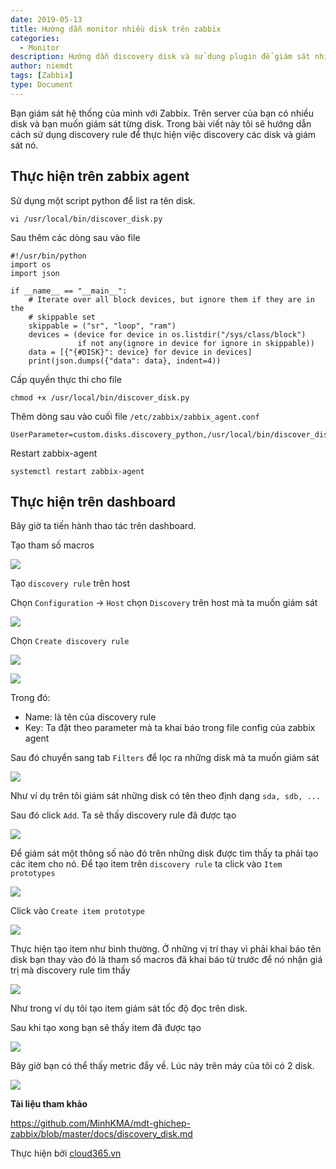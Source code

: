 ```yaml
---
date: 2019-05-13
title: Hướng dẫn monitor nhiều disk trên zabbix
categories:
  - Monitor
description: Hướng dẫn discovery disk và sử dụng plugin để giám sát nhiều disk trên zabbix
author: niemdt
tags: [Zabbix]
type: Document
---
```

Bạn giám sát hệ thống của mình với Zabbix. Trên server của bạn có nhiều disk và bạn muốn giám sát từng disk. Trong bài viết này tôi sẽ hướng dẫn cách sử dụng discovery rule để thực hiện việc discovery các disk và giám sát nó.

## Thực hiện trên zabbix agent

Sử dụng một script python để list ra tên disk.

```
vi /usr/local/bin/discover_disk.py
```

Sau thêm các dòng sau vào file 

```
#!/usr/bin/python
import os
import json

if __name__ == "__main__":
    # Iterate over all block devices, but ignore them if they are in the
    # skippable set
    skippable = ("sr", "loop", "ram")
    devices = (device for device in os.listdir("/sys/class/block")
               if not any(ignore in device for ignore in skippable))
    data = [{"{#DISK}": device} for device in devices]
    print(json.dumps({"data": data}, indent=4))
```

Cấp quyền thực thi cho file

```
chmod +x /usr/local/bin/discover_disk.py
```

Thêm dòng sau vào cuối file `/etc/zabbix/zabbix_agent.conf`

```
UserParameter=custom.disks.discovery_python,/usr/local/bin/discover_disk.py
```

Restart zabbix-agent

```
systemctl restart zabbix-agent
```

## Thực hiện trên dashboard

Bây giờ ta tiến hành thao tác trên dashboard.

Tạo tham số macros

![](/images/img-multi-disk-zabbix/1.png)

Tạo `discovery rule` trên host

Chọn `Configuration` -> `Host` chọn `Discovery` trên host mà ta muốn giám sát

![](/images/img-multi-disk-zabbix/2.png)

Chọn `Create discovery rule`

![](/images/img-multi-disk-zabbix/3.png)

![](/images/img-multi-disk-zabbix/4.png)

Trong đó:

 * Name: là tên của discovery rule
 * Key: Ta đặt theo parameter mà ta khai báo trong file config của zabbix agent

Sau đó chuyển sang tab `Filters` để lọc ra những disk mà ta muốn giám sát

![](/images/img-multi-disk-zabbix/5.png)

Như ví dụ trên tôi giám sát những disk có tên theo định dạng `sda, sdb, ...`

Sau đó click `Add`. Ta sẽ thấy discovery rule đã được tạo

![](/images/img-multi-disk-zabbix/6.png)

Để giám sát một thông số nào đó trên những disk được tìm thấy ta phải tạo các item cho nó. Để tạo item trên `discovery rule` ta click vào `Item prototypes`

![](/images/img-multi-disk-zabbix/7.png)

Click vào `Create item prototype`

![](/images/img-multi-disk-zabbix/8.png)

Thực hiện tạo item như bình thường. Ở những vị trí thay vì phải khai báo tên disk bạn thay vào đó là tham số macros đã khai báo từ trước để nó nhận giá trị mà discovery rule tìm thấy

![](/images/img-multi-disk-zabbix/9.png)

Như trong ví dụ tôi tạo item giám sát tốc độ đọc trên disk.

Sau khi tạo xong bạn sẽ thấy item đã được tạo

![](/images/img-multi-disk-zabbix/10.png)

Bây giờ bạn có thể thấy metric đẩy về. Lúc này trên máy của tôi có 2 disk.

![](/images/img-multi-disk-zabbix/11.png)

**Tài liệu tham khảo**

https://github.com/MinhKMA/mdt-ghichep-zabbix/blob/master/docs/discovery_disk.md

Thực hiện bởi <a href="https://cloud365.vn/" target="_blank">cloud365.vn</a>